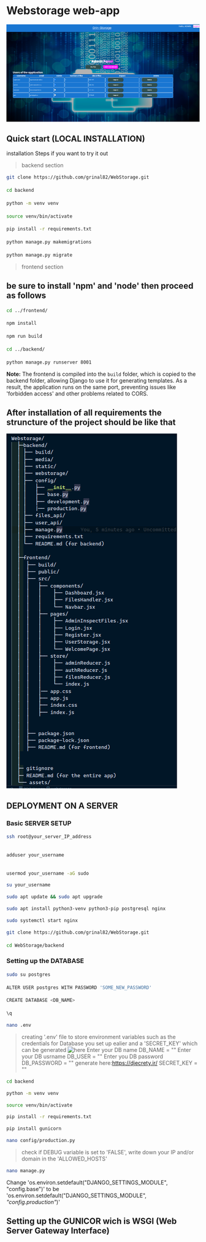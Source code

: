 # Webstorage web-app

![The app](/assets/AdminDashboard.png)

## Quick start (LOCAL INSTALLATION)

installation Steps if you want to try it out

> backend section

```bash
git clone https://github.com/grinal82/WebStorage.git

cd backend

python -m venv venv 

source venv/bin/activate

pip install -r requirements.txt

python manage.py makemigrations

python manage.py migrate

```

> frontend section

## be sure to install 'npm' and 'node' then proceed as follows

```bash
cd ../frontend/

npm install

npm run build

cd ../backend/

python manage.py runserver 8001

```

**Note:**
The frontend is compiled into the `build` folder, which is copied to the backend folder, allowing Django to use it for generating templates. As a result, the application runs on the same port, preventing issues like 'forbidden access' and other problems related to CORS.

## After installation of all requirements the struncture of the project should be like that

![structure](/assets/StructureOfProject.png)

## DEPLOYMENT ON A SERVER

### Basic SERVER SETUP

```bash
ssh root@your_server_IP_address
```

```bash

adduser your_username
```

```bash

usermod your_username -aG sudo
```

```bash
su your_username

```

```bash
sudo apt update && sudo apt upgrade
```

```bash
sudo apt install python3-venv python3-pip postgresql nginx
```

```bash
sudo systemctl start nginx
```

```bash
git clone https://github.com/grinal82/WebStorage.git

cd WebStorage/backend
```

### Setting up the DATABASE

```bash
sudo su postgres

ALTER USER postgres WITH PASSWORD 'SOME_NEW_PASSWORD'

CREATE DATABASE <DB_NAME>

\q
```

```bash
nano .env
```

> creating '.env' file to store environment variables such as the credentials for Database you set up ealier and a 'SECRET_KEY' which can be generated ![here](https://djecrety.ir/)
Enter your DB name
>DB_NAME = ""
Enter your DB usrname
>DB_USER = ""
Enter you DB password
>DB_PASSWORD = ""
generate here:<https://djecrety.ir/>
>SECRET_KEY = ""

```bash
cd backend
```

```bash
python -m venv venv 
```

```bash
source venv/bin/activate
```

```bash
pip install -r requirements.txt
```

```bash
pip install gunicorn
```

```bash
nano config/production.py
```

> check if DEBUG variable is set to 'FALSE', write down your IP and/or domain in the 'ALLOWED_HOSTS'

```bash
nano manage.py
```

Change 'os.environ.setdefault("DJANGO_SETTINGS_MODULE", "config.base")' to be 'os.environ.setdefault("DJANGO_SETTINGS_MODULE", *"config.production"*)'

## Setting up the GUNICOR wich is WSGI (Web Server Gateway Interface)
